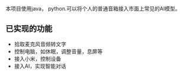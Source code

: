 
本项目使用java， python.可以将个人的普通音箱接入市面上常见的AI模型。
## 已实现的功能
- 拾取麦克风音频转文字
- 控制电脑，如休眠，调整音量，息屏等
- 接入小米，控制设备
- 接入AI，实现智能对话
